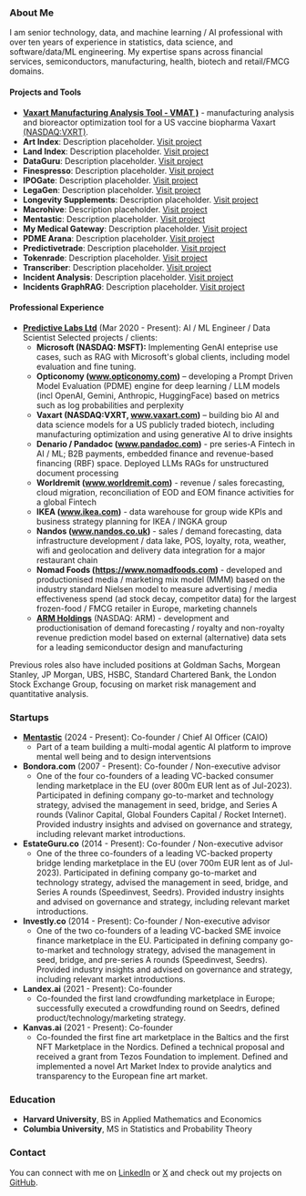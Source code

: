 
### About Me

I am senior technology, data, and machine learning / AI professional with over ten years of experience in statistics, data science, and software/data/ML engineering. My expertise spans across financial services, semiconductors, manufacturing, health, biotech and retail/FMCG domains.

#### Projects and Tools
- **[Vaxart Manufacturing Analysis Tool - VMAT )](https://vmat.predictivelabs.ai)** - manufacturing analysis and bioreactor optimization tool for a US vaccine biopharma Vaxart [(NASDAQ:VXRT)](https://www.vaxart.com). 
- **Art Index**: Description placeholder. [Visit project](#)
- **Land Index**: Description placeholder. [Visit project](#)
- **DataGuru**: Description placeholder. [Visit project](#)
- **Finespresso**: Description placeholder. [Visit project](#)
- **IPOGate**: Description placeholder. [Visit project](#)
- **LegaGen**: Description placeholder. [Visit project](#)
- **Longevity Supplements**: Description placeholder. [Visit project](#)
- **Macrohive**: Description placeholder. [Visit project](#)
- **Mentastic**: Description placeholder. [Visit project](#)
- **My Medical Gateway**: Description placeholder. [Visit project](#)
- **PDME Arana**: Description placeholder. [Visit project](#)
- **Predictivetrade**: Description placeholder. [Visit project](#)
- **Tokenrade**: Description placeholder. [Visit project](#)
- **Transcriber**: Description placeholder. [Visit project](#)
- **Incident Analysis**: Description placeholder. [Visit project](#)
- **Incidents GraphRAG**: Description placeholder. [Visit project](#)
  
#### Professional Experience

- **[Predictive Labs Ltd](https://www.predictivelabs.co.uk)** (Mar 2020 - Present): AI / ML Engineer / Data Scientist 
  Selected projects / clients: 
  - **Microsoft (NASDAQ: MSFT):** Implementing GenAI enteprise use cases, such as RAG with Microsoft's global clients, including model evaluation and fine tuning.
  - **Opticonomy (www.opticonomy.com)** – developing a Prompt Driven Model Evaluation (PDME) engine for deep learning / LLM models (incl OpenAI, Gemini, Anthropic, HuggingFace) based on metrics such as log probabilities and perplexity
  - **Vaxart (NASDAQ:VXRT, www.vaxart.com)** – building bio AI and data science models for a US publicly traded biotech, including manufacturing optimization and using generative AI to drive insights
  - **Denario / Pandadoc (www.pandadoc.com)** - pre series-A Fintech in AI / ML; B2B payments, embedded finance and revenue-based financing (RBF) space. Deployed LLMs RAGs for unstructured document processing
  - **Worldremit (www.worldremit.com)** - revenue / sales forecasting, cloud migration, reconciliation of EOD and EOM finance activities for a global Fintech
  - **IKEA (www.ikea.com)** - data warehouse for group wide KPIs and business strategy planning for IKEA / INGKA group
  - **Nandos (www.nandos.co.uk)** - sales / demand forecasting, data infrastructure development / data lake, POS, loyalty, rota, weather, wifi and geolocation and delivery data integration for a major restaurant chain
  - **Nomad Foods (https://www.nomadfoods.com)** - developed and productionised media / marketing mix model (MMM) based on the industry standard Nielsen model to measure advertising / media effectiveness spend (ad stock decay, competitor data) for the largest frozen-food / FMCG retailer in Europe, marketing channels
  - **[ARM Holdings](www.arm.com)** (NASDAQ: ARM) - development and productionisation of demand forecasting / royalty and non-royalty revenue prediction model based on external (alternative) data sets for a leading semiconductor design and manufacturing

Previous roles also have included positions at Goldman Sachs, Morgean Stanley, JP Morgan, UBS, HSBC, Standard Chartered Bank, the London Stock Exchange Group, focusing on market risk management and quantitative analysis.

### Startups
- **[Mentastic](https://www.mentastic.me)** (2024 - Present): Co-founder / Chief AI Officer (CAIO)
  - Part of a team building a multi-modal agentic AI platform to improve mental well being and to design interventsions
- **Bondora.com** (2007 - Present): Co-founder / Non-executive advisor
  - One of the four co-founders of a leading VC-backed consumer lending marketplace in the EU (over 800m EUR lent as of Jul-2023). Participated in defining company go-to-market and technology strategy, advised the management in seed, bridge, and Series A rounds (Valinor Capital, Global Founders Capital / Rocket Internet). Provided industry insights and advised on governance and strategy, including relevant market introductions.
- **EstateGuru.co** (2014 - Present): Co-founder / Non-executive advisor
  - One of the three co-founders of a leading VC-backed property bridge lending marketplace in the EU (over 700m EUR lent as of Jul-2023). Participated in defining company go-to-market and technology strategy, advised the management in seed, bridge, and Series A rounds (Speedinvest, Seedrs). Provided industry insights and advised on governance and strategy, including relevant market introductions.
- **Investly.co** (2014 - Present): Co-founder / Non-executive advisor
  - One of the two co-founders of a leading VC-backed SME invoice finance marketplace in the EU. Participated in defining company go-to-market and technology strategy, advised the management in seed, bridge, and pre-series A rounds (Speedinvest, Seedrs). Provided industry insights and advised on governance and strategy, including relevant market introductions.
- **Landex.ai** (2021 - Present): Co-founder
  - Co-founded the first land crowdfunding marketplace in Europe; successfully executed a crowdfunding round on Seedrs, defined product/technology/marketing strategy.
- **Kanvas.ai** (2021 - Present): Co-founder
  - Co-founded the first fine art marketplace in the Baltics and the first NFT Marketplace in the Nordics. Defined a technical proposal and received a grant from Tezos Foundation to implement. Defined and implemented a novel Art Market Index to provide analytics and transparency to the European fine art market.

### Education
- **Harvard University**, BS in Applied Mathematics and Economics
- **Columbia University**, MS in Statistics and Probability Theory

### Contact
You can connect with me on [LinkedIn](https://www.linkedin.com/in/juliankaljuvee/) or [X](https://x.com/jkaljuvee) and check out my projects on [GitHub](https://github.com/kaljuvee).
